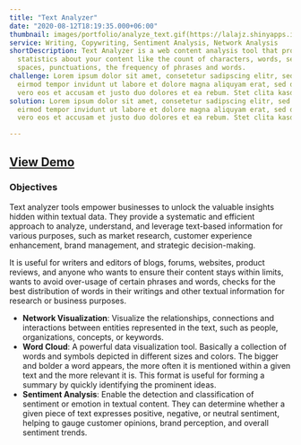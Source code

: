 ```yaml
---
title: "Text Analyzer"
date: "2020-08-12T18:19:35.000+06:00"
thumbnail: images/portfolio/analyze_text.gif(https://lalajz.shinyapps.io/textSentiment)
service: Writing, Copywriting, Sentiment Analysis, Network Analysis
shortDescription: Text Analyzer is a web content analysis tool that provides extensive
  statistics about your content like the count of characters, words, sentences, paragraphs,
  spaces, punctuations, the frequency of phrases and words.
challenge: Lorem ipsum dolor sit amet, consetetur sadipscing elitr, sed diam nonumy
  eirmod tempor invidunt ut labore et dolore magna aliquyam erat, sed diam voluptua
  vero eos et accusam et justo duo dolores et ea rebum. Stet clita kasd gubergren.
solution: Lorem ipsum dolor sit amet, consetetur sadipscing elitr, sed diam nonumy
  eirmod tempor invidunt ut labore et dolore magna aliquyam erat, sed diam voluptua
  vero eos et accusam et justo duo dolores et ea rebum. Stet clita kasd gubergren.

---
```

[View Demo](https://lalajz.shinyapps.io/textSentiment)
---

### Objectives
Text analyzer tools empower businesses to unlock the valuable insights hidden within textual data. They provide a systematic and efficient approach to analyze, understand, and leverage text-based information for various purposes, such as market research, customer experience enhancement, brand management, and strategic decision-making.

It is useful for writers and editors of blogs, forums, websites, product reviews, and anyone who wants to ensure their content stays within limits, wants to avoid over-usage of certain phrases and words, checks for the best distribution of words in their writings and other textual information for research or business purposes.


-  **Network Visualization**: Visualize the relationships, connections and interactions between entities represented in the text, such as people, organizations, concepts, or keywords.
-  **Word Cloud**: A powerful data visualization tool.  Basically a collection of words and symbols depicted in different sizes and colors. The bigger and bolder a word appears, the more often it is mentioned within a given text and the more relevant it is. This format is useful for forming a summary by quickly identifying the prominent ideas.
-  **Sentiment Analysis**: Enable the detection and classification of sentiment or emotion in textual content. They can determine whether a given piece of text expresses positive, negative, or neutral sentiment, helping to gauge customer opinions, brand perception, and overall sentiment trends.

